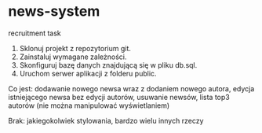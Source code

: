 # news-system
recruitment task

1. Sklonuj projekt z repozytorium git.
2. Zainstaluj wymagane zależności.
3. Skonfiguruj bazę danych znajdującą się w pliku db.sql.
4. Uruchom serwer aplikacji z folderu public.

Co jest: 
    dodawanie nowego newsa wraz z dodaniem nowego autora,
    edycja istniejącego newsa bez edycji autorów,
    usuwanie newsów,
    lista top3 autorów (nie można manipulować wyświetlaniem)

Brak:
    jakiegokolwiek stylowania,
    bardzo wielu innych rzeczy
